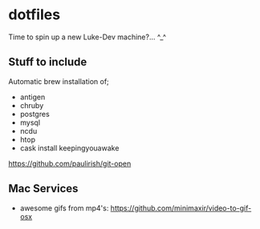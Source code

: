 # dotfiles
Time to spin up a new Luke-Dev machine?... ^_^

## Stuff to include
Automatic brew installation of;
- antigen
- chruby
- postgres
- mysql
- ncdu
- htop
- cask install keepingyouawake

https://github.com/paulirish/git-open

## Mac Services
- awesome gifs from mp4's: https://github.com/minimaxir/video-to-gif-osx
